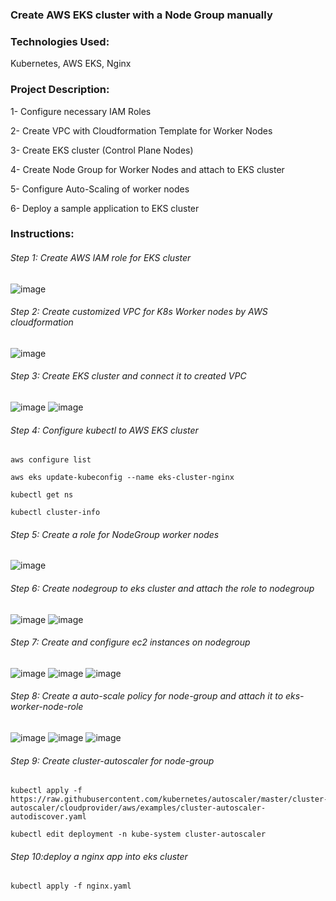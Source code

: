 ### Create AWS EKS cluster with a Node Group manually

### Technologies Used:

Kubernetes, AWS EKS, Nginx

### Project Description:

1- Configure necessary IAM Roles

2- Create VPC with Cloudformation Template for Worker Nodes

3- Create EKS cluster (Control Plane Nodes)

4- Create Node Group for Worker Nodes and attach to EKS cluster

5- Configure Auto-Scaling of worker nodes

6- Deploy a sample application to EKS cluster

### Instructions:

###### Step 1: Create AWS IAM role for EKS cluster

![image](/images/Screenshot%202023-03-12%20at%208.03.22%20pm.png)

###### Step 2: Create customized VPC for K8s Worker nodes by AWS cloudformation

![image](/images/Screenshot%202023-03-12%20at%208.08.34%20pm.png)

###### Step 3: Create EKS cluster and connect it to created VPC

![image](/images/Screenshot%202023-03-12%20at%201.09.20%20pm.png)
![image](/images/Screenshot%202023-03-12%20at%201.11.58%20pm.png)

###### Step 4: Configure kubectl to AWS EKS cluster

```
aws configure list
```

```
aws eks update-kubeconfig --name eks-cluster-nginx
```

```
kubectl get ns
```

```
kubectl cluster-info
```

###### Step 5: Create a role for NodeGroup worker nodes

![image](/images/Screenshot%202023-03-12%20at%208.15.05%20pm.png)

###### Step 6: Create nodegroup to eks cluster and attach the role to nodegroup

![image](/images/Screenshot%202023-03-12%20at%202.19.19%20pm.png)
![image](/images/Screenshot%202023-03-12%20at%202.21.29%20pm.png)

###### Step 7: Create and configure ec2 instances on nodegroup

![image](/images/Screenshot%202023-03-12%20at%202.24.05%20pm.png)
![image](/images/Screenshot%202023-03-12%20at%202.24.21%20pm.png)
![image](/images/Screenshot%202023-03-12%20at%202.26.45%20pm.png)

###### Step 8: Create a auto-scale policy for node-group and attach it to eks-worker-node-role

![image](/images/Screenshot%202023-03-12%20at%208.25.30%20pm.png)
![image](/images/Screenshot%202023-03-12%20at%205.32.20%20pm.png)
![image](/images/Screenshot%202023-03-12%20at%205.32.54%20pm.png)

###### Step 9: Create cluster-autoscaler for node-group

```
kubectl apply -f https://raw.githubusercontent.com/kubernetes/autoscaler/master/cluster-autoscaler/cloudprovider/aws/examples/cluster-autoscaler-autodiscover.yaml
```

```
kubectl edit deployment -n kube-system cluster-autoscaler
```

###### Step 10:deploy a nginx app into eks cluster

```
kubectl apply -f nginx.yaml
```
